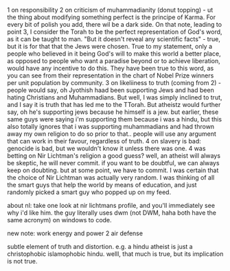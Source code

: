 1 on responsibility
2 on criticism of muhammadianity (donut topping) - ut the thing about modifying something perfect is the principe of Karma.  For every bit of polish you add, there wil be a dark side. On that note, leading to point 3, I consider the Torah to be the perfect representation of God's word, as it can be taught to man. "But it doesn't reveal any scientific facts" - true, but it is for that that the Jews were chosen. True to my statement, only a people who believed in it being God's will to make this world a better place, as opposed to people who want a paradise beyond or to achieve liberation, would have any incentive to do this. They have been true to this word, as you can see from their representation in the chart of Nobel Prize winners per unit population by community.
3 on likeliiness to truth (coming from 2) - people would say, oh Jyothish haad been supporting Jews and had been hating Christians and Muhammadians. But well, I was simply inclined to trut, and I say it is truth that has led me to the TTorah. But atheistz would further say, oh he's supporting jews because he himself is a jew. but earlier, these same guys were saying i'm supporting them because i was a hindu, but this also totally ignores that i was supporting muhammadians and had thrown away my own religion to do so prior to that.. people will use any argument that can work in their favour, regardless of truth.
4 on slavery is bad: genocide is bad, but we wouldn't know it unless there was one.
4 was betting on Nir Lichtman's religion a good guess? well, an atheist will always be skeptic, he will never commit. if you want to be doubtful, we can always keep on doubting. but at some point, we have to commit. I was certain that the choice of Nir Lichtman  was actually very random. I was thinking of all the smart guys that help the world by means of education, and just randomly picked a smart guy who popped up on my feed.

about nl: take one look at nir lichtmans profile, and you'll immediately see why i'd like him. the guy literally uses dwm (not DWM, haha both have the same acronym) on windows to code.

new note: work energy and power 2
air defense

subtle element of truth and distortion. e.g. a hindu atheist is just a christophobic islamophobic hindu. welll, that much is true, but  its implication is not true.